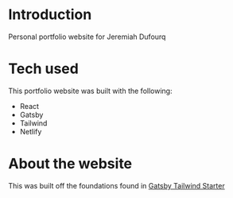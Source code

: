 # Introduction
Personal portfolio website for Jeremiah Dufourq

# Tech used
This portfolio website was built with the following:
 - React
 - Gatsby
 - Tailwind
 - Netlify

# About the website
This was built off the foundations found in [Gatsby Tailwind Starter](https://github.com/taylorbryant/gatsby-starter-tailwind)
